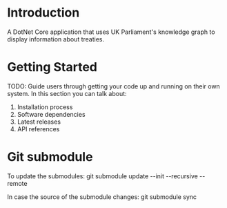 # Introduction 
A DotNet Core application that uses UK Parliament's knowledge graph to display information about treaties.

# Getting Started
TODO: Guide users through getting your code up and running on their own system. In this section you can talk about:
1.	Installation process
2.	Software dependencies
3.	Latest releases
4.	API references


# Git submodule
To update the submodules:
git submodule update --init --recursive --remote

In case the source of the submodule changes:
git submodule sync
